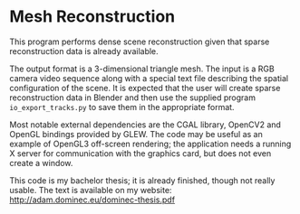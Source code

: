 # Mesh Reconstruction
This program performs dense scene reconstruction given that sparse reconstruction data is already available.

The output format is a 3-dimensional triangle mesh.
The input is a RGB camera video sequence along with a special text file describing the spatial configuration of the scene.
It is expected that the user will create sparse reconstruction data in Blender and then use the supplied program `io_export_tracks.py` to save them in the appropriate format.

Most notable external dependencies are the CGAL library, OpenCV2 and OpenGL bindings provided by GLEW.
The code may be useful as an example of OpenGL3 off-screen rendering; the application needs a running X server for communication with the graphics card, but does not even create a window.

This code is my bachelor thesis; it is already finished, though not really usable. The text is available on my website: http://adam.dominec.eu/dominec-thesis.pdf
